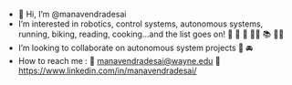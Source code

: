 - 👋 Hi, I’m @manavendradesai
- I’m interested in robotics, control systems, autonomous systems, running, biking, reading, cooking...and the list goes on! 🦾 🚚 🏃 🚴‍♂️ 📚 🧑‍🍳 
- I’m looking to collaborate on autonomous system projects 🤖 🚘
- How to reach me : 📧 manavendradesai@wayne.edu 🔗 https://www.linkedin.com/in/manavendradesai/

<!---
manavendradesai/manavendradesai is a ✨ special ✨ repository because its `README.md` (this file) appears on your GitHub profile.
You can click the Preview link to take a look at your changes.
--->
